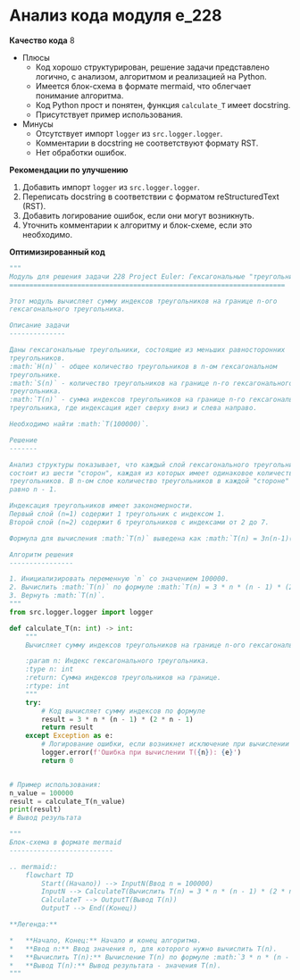 # Анализ кода модуля e_228

**Качество кода**
8
-  Плюсы
    - Код хорошо структурирован, решение задачи представлено логично, с анализом, алгоритмом и реализацией на Python.
    - Имеется блок-схема в формате mermaid, что облегчает понимание алгоритма.
    - Код Python прост и понятен, функция `calculate_T` имеет docstring.
    - Присутствует пример использования.
-  Минусы
    - Отсутствует импорт `logger` из `src.logger.logger`.
    -  Комментарии в docstring не соответствуют формату RST.
    -  Нет обработки ошибок.

**Рекомендации по улучшению**

1.  Добавить импорт `logger` из `src.logger.logger`.
2.  Переписать docstring в соответствии с форматом reStructuredText (RST).
3.  Добавить логирование ошибок, если они могут возникнуть.
4.  Уточнить комментарии к алгоритму и блок-схеме, если это необходимо.

**Оптимизированный код**

```python
"""
Модуль для решения задачи 228 Project Euler: Гексагональные "треугольники"
=====================================================================

Этот модуль вычисляет сумму индексов треугольников на границе n-ого
гексагонального треугольника.

Описание задачи
--------------

Даны гексагональные треугольники, состоящие из меньших равносторонних
треугольников.
:math:`H(n)` - общее количество треугольников в n-ом гексагональном
треугольнике.
:math:`S(n)` - количество треугольников на границе n-го гексагонального
треугольника.
:math:`T(n)` - сумма индексов треугольников на границе n-го гексагонального
треугольника, где индексация идет сверху вниз и слева направо.

Необходимо найти :math:`T(100000)`.

Решение
-------

Анализ структуры показывает, что каждый слой гексагонального треугольника
состоит из шести "сторон", каждая из которых имеет одинаковое количество
треугольников. В n-ом слое количество треугольников в каждой "стороне"
равно n - 1.

Индексация треугольников имеет закономерности.
Первый слой (n=1) содержит 1 треугольник с индексом 1.
Второй слой (n=2) содержит 6 треугольников с индексами от 2 до 7.

Формула для вычисления :math:`T(n)` выведена как :math:`T(n) = 3n(n-1)(2n-1)`.

Алгоритм решения
----------------

1. Инициализировать переменную `n` со значением 100000.
2. Вычислить :math:`T(n)` по формуле :math:`T(n) = 3 * n * (n - 1) * (2 * n - 1)`.
3. Вернуть :math:`T(n)`.
"""
from src.logger.logger import logger

def calculate_T(n: int) -> int:
    """
    Вычисляет сумму индексов треугольников на границе n-ого гексагонального треугольника.

    :param n: Индекс гексагонального треугольника.
    :type n: int
    :return: Сумма индексов треугольников на границе.
    :rtype: int
    """
    try:
        # Код вычисляет сумму индексов по формуле
        result = 3 * n * (n - 1) * (2 * n - 1)
        return result
    except Exception as e:
        # Логирование ошибки, если возникнет исключение при вычислении
        logger.error(f'Ошибка при вычислении T({n}): {e}')
        return 0


# Пример использования:
n_value = 100000
result = calculate_T(n_value)
print(result)
# Вывод результата

"""
Блок-схема в формате mermaid
--------------------------

.. mermaid::
    flowchart TD
        Start((Начало)) --> InputN(Ввод n = 100000)
        InputN --> CalculateT(Вычислить T(n) = 3 * n * (n - 1) * (2 * n - 1))
        CalculateT --> OutputT(Вывод T(n))
        OutputT --> End((Конец))

**Легенда:**

*   **Начало, Конец:** Начало и конец алгоритма.
*   **Ввод n:** Ввод значения n, для которого нужно вычислить T(n).
*   **Вычислить T(n):** Вычисление T(n) по формуле :math:`3 * n * (n - 1) * (2 * n - 1)`.
*   **Вывод T(n):** Вывод результата - значения T(n).
"""
```